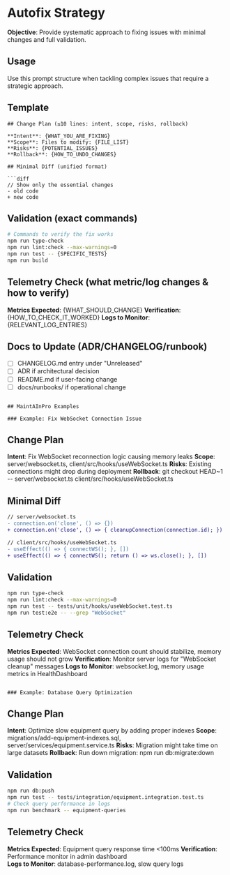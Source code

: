 # Autofix Strategy

**Objective**: Provide systematic approach to fixing issues with minimal changes and full validation.

## Usage
Use this prompt structure when tackling complex issues that require a strategic approach.

## Template

```
## Change Plan (≤10 lines: intent, scope, risks, rollback)

**Intent**: {WHAT_YOU_ARE_FIXING}
**Scope**: Files to modify: {FILE_LIST}  
**Risks**: {POTENTIAL_ISSUES}
**Rollback**: {HOW_TO_UNDO_CHANGES}

## Minimal Diff (unified format)

```diff
// Show only the essential changes
- old code
+ new code  
```

## Validation (exact commands)

```bash
# Commands to verify the fix works
npm run type-check
npm run lint:check --max-warnings=0
npm run test -- {SPECIFIC_TESTS}
npm run build
```

## Telemetry Check (what metric/log changes & how to verify)

**Metrics Expected**: {WHAT_SHOULD_CHANGE}
**Verification**: {HOW_TO_CHECK_IT_WORKED}
**Logs to Monitor**: {RELEVANT_LOG_ENTRIES}

## Docs to Update (ADR/CHANGELOG/runbook)

- [ ] CHANGELOG.md entry under "Unreleased"
- [ ] ADR if architectural decision
- [ ] README.md if user-facing change
- [ ] docs/runbooks/ if operational change
```

## MaintAInPro Examples

### Example: Fix WebSocket Connection Issue

```
## Change Plan
**Intent**: Fix WebSocket reconnection logic causing memory leaks
**Scope**: server/websocket.ts, client/src/hooks/useWebSocket.ts
**Risks**: Existing connections might drop during deployment
**Rollback**: git checkout HEAD~1 -- server/websocket.ts client/src/hooks/useWebSocket.ts

## Minimal Diff
```diff
// server/websocket.ts
- connection.on('close', () => {})
+ connection.on('close', () => { cleanupConnection(connection.id); })

// client/src/hooks/useWebSocket.ts  
- useEffect(() => { connectWS(); }, [])
+ useEffect(() => { connectWS(); return () => ws.close(); }, [])
```

## Validation
```bash
npm run type-check
npm run lint:check --max-warnings=0  
npm run test -- tests/unit/hooks/useWebSocket.test.ts
npm run test:e2e -- --grep "WebSocket"
```

## Telemetry Check
**Metrics Expected**: WebSocket connection count should stabilize, memory usage should not grow
**Verification**: Monitor server logs for "WebSocket cleanup" messages
**Logs to Monitor**: websocket.log, memory usage metrics in HealthDashboard
```

### Example: Database Query Optimization

```
## Change Plan  
**Intent**: Optimize slow equipment query by adding proper indexes
**Scope**: migrations/add-equipment-indexes.sql, server/services/equipment.service.ts
**Risks**: Migration might take time on large datasets
**Rollback**: Run down migration: npm run db:migrate:down

## Validation
```bash
npm run db:push  
npm run test -- tests/integration/equipment.integration.test.ts
# Check query performance in logs
npm run benchmark -- equipment-queries
```

## Telemetry Check
**Metrics Expected**: Equipment query response time <100ms
**Verification**: Performance monitor in admin dashboard  
**Logs to Monitor**: database-performance.log, slow query logs
```
